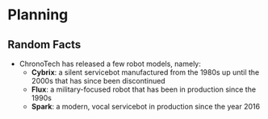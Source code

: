 # Planning

## Random Facts

- ChronoTech has released a few robot models, namely:
    - **Cybrix**: a silent servicebot manufactured from the 1980s up until the
      2000s that has since been discontinued
    - **Flux**: a military-focused robot that has been in production since the
      1990s
    - **Spark**: a modern, vocal servicebot in production since the year 2016

